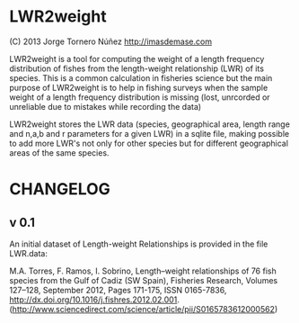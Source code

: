 LWR2weight
==========

(C) 2013 Jorge Tornero Núñez
    http://imasdemase.com


LWR2weight is a tool for computing the weight of a length frequency distribution of fishes from the length-weight relationship (LWR) of its species. This is a common calculation in fisheries science but the main purpose of LWR2weight is to help in fishing surveys when the sample weight of a length frequency distribution is missing (lost, unrcorded or unreliable due to mistakes while recording the data)

LWR2weight stores the LWR data (species, geographical area, length range and n,a,b and r parameters for a given LWR) in a sqlite file, making possible to add more LWR's not only for other species but for different geographical areas of the same species.

CHANGELOG
=========

v 0.1
-----
An initial dataset of Length-weight Relationships is provided in the file LWR.data:

M.A. Torres, F. Ramos, I. Sobrino, Length–weight relationships of 76 fish species from the Gulf of Cadiz (SW Spain), Fisheries Research, Volumes 127–128, September 2012, Pages 171-175, ISSN 0165-7836, http://dx.doi.org/10.1016/j.fishres.2012.02.001.
(http://www.sciencedirect.com/science/article/pii/S0165783612000562)

